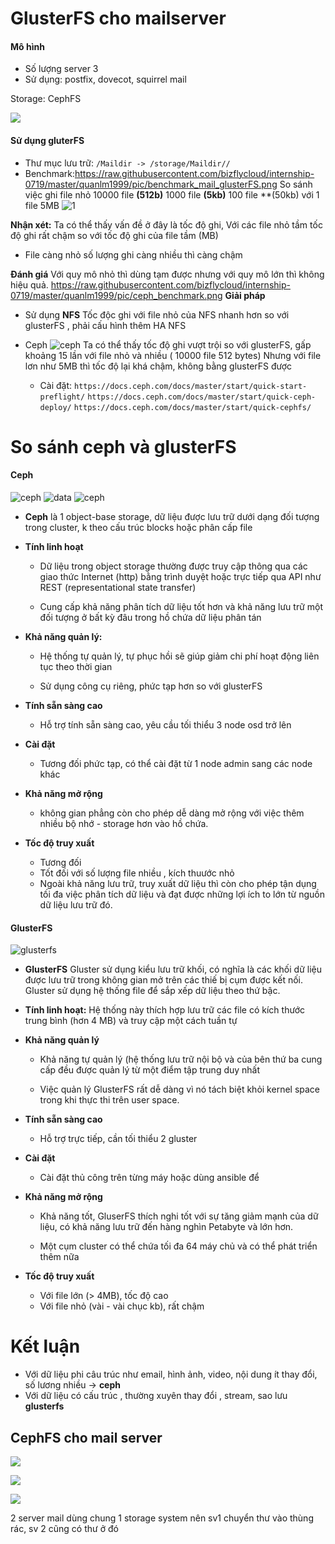 # GlusterFS cho mailserver
#### Mô hình
*   Số lượng server 3
*   Sử dụng: postfix, dovecot, squirrel mail

Storage: CephFS

![](https://raw.githubusercontent.com/lmq1999/internship-0719/master/quanlm1999/Untitled%20Diagram.png)

#### Sử dụng gluterFS 
*   Thư mục lưu trữ: `/Maildir -> /storage/Maildir//`
*   Benchmark:https://raw.githubusercontent.com/bizflycloud/internship-0719/master/quanlm1999/pic/benchmark_mail_glusterFS.png
    So sánh việc ghi file nhỏ 10000 file **(512b)** 1000 file **(5kb)** 100 file **(50kb) với 1 file 5MB
![1](https://raw.githubusercontent.com/bizflycloud/internship-0719/master/quanlm1999/pic/benchmark_mail_glusterFS.png)

**Nhận xét:** Ta có thể thấy vấn đề ở đây là tốc độ ghi, Với các file nhỏ tầm  tốc độ ghi rất chậm so với tốc độ ghi của file tầm (MB) 
* File càng nhỏ số lượng ghi càng nhiều thì càng chậm

**Đánh giá** Với quy mô nhỏ thì dùng tạm được nhưng với quy mô lớn thì không hiệu quả.
https://raw.githubusercontent.com/bizflycloud/internship-0719/master/quanlm1999/pic/ceph_benchmark.png
**Giải pháp**
*   Sử dụng **NFS**
Tốc độc ghi với file nhỏ của NFS nhanh hơn so với glusterFS , phải cấu hình thêm HA NFS
*   Ceph
![ceph](https://raw.githubusercontent.com/bizflycloud/internship-0719/master/quanlm1999/pic/ceph_benchmark.png)
Ta có thể thấy tốc độ ghi vượt trội so với glusterFS, gấp khoảng 15 lần với file nhỏ và nhiều ( 10000 file 512 bytes)
Nhưng với file lơn như 5MB thì tốc độ lại khá chậm, không bằng glusterFS  được 

    * Cài đặt: 
    `https://docs.ceph.com/docs/master/start/quick-start-preflight/`
    `https://docs.ceph.com/docs/master/start/quick-ceph-deploy/`
    `https://docs.ceph.com/docs/master/start/quick-cephfs/`
    
# So sánh ceph và glusterFS

#### Ceph
![ceph](https://docs.ceph.com/docs/master/_images/stack.png)
![data](https://docs.ceph.com/docs/master/_images/ditaa-518f1eba573055135eb2f6568f8b69b4bb56b4c8.png)
![ceph](https://docs.ceph.com/docs/master/_images/ditaa-ae8b394e1d31afd181408bab946ca4a216ca44b7.png)

*   **Ceph** là 1 object-base storage, dữ liệu được lưu trữ dưới dạng đối tượng trong cluster, k theo cấu trúc blocks hoặc phân cấp file

*   **Tính linh hoạt**

    *   Dữ liệu trong object storage thường được truy cập thông qua các giao thức Internet (http) bằng trình duyệt hoặc trực tiếp qua API như REST (representational state transfer)
    
    *   Cung cấp khả năng phân tích dữ liệu tốt hơn và khả năng lưu trữ một đối tượng ở bất kỳ đâu trong hồ chứa dữ liệu phân tán
    
*   **Khả năng quản lý:**
    *   Hệ thống tự quản lý, tự phục hồi sẽ giúp giảm chi phí hoạt động liên tục theo thời gian
    
    *   Sử dụng công cụ riêng, phức tạp hơn so với glusterFS 
    
*   **Tính sẵn sàng cao**
    *   Hỗ trợ tính sẵn sàng cao, yêu cầu tối thiểu 3 node osd trở lên 
    
*   **Cài đặt**
    *   Tương đối phức tạp, có thể cài đặt từ 1 node admin sang các node khác
    
*   **Khả năng mở rộng**

    *   không gian phẳng còn cho phép dễ dàng mở rộng với việc thêm nhiều bộ nhớ - storage hơn vào hồ chứa. 

*   **Tốc độ truy xuất**
    
    *   Tương đối
    *   Tốt đối với số lượng file nhiều , kích thuước nhỏ 
    *   Ngoài khả năng lưu trữ, truy xuất dữ liệu thì còn cho phép tận dụng tối đa việc phân tích dữ liệu và đạt được những lợi ích to lớn từ nguồn dữ liệu lưu trữ đó. 




#### GlusterFS 
![glusterfs](https://i0.wp.com/blogit.edu.vn/wp-content/uploads/2015/09/glusterfs-4.png?w=590)

*   **GlusterFS** Gluster sử dụng kiểu lưu trữ khối, có nghĩa là các khối dữ liệu được lưu trữ trong không gian mở trên các thiế bị cụm được kết nối. Gluster sử dụng hệ thống file để sắp xếp dữ liệu theo thứ bậc. 
 
*   **Tính linh hoạt:** Hệ thống này thích hợp lưu trữ các file có kích thước trung bình (hơn 4 MB) và truy cập một cách tuần tự

*   **Khả năng quản lý** 

    *   Khả năng tự quản lý (hệ thống lưu trữ nội bộ và của bên thứ ba cung cấp đều được quản lý từ một điểm tập trung duy nhất
    
    *    Việc quản lý GlusterFS rất dễ dàng vì nó tách biệt khỏi kernel space trong khi thực thi trên user space.
    
*   **Tính sẵn sàng cao**
    * Hỗ trợ trực tiếp, cần tối thiểu 2 gluster 
*   **Cài đặt**
    * Cài đặt thủ công trên từng máy hoặc dùng ansible để 

*   **Khả năng mở rộng**

    * Khả năng tốt, GluserFS thích nghi tốt với sự tăng giảm mạnh của dữ liệu, có khả năng lưu trữ đến hàng nghìn Petabyte và lớn hơn.
    
    * Một cụm cluster có thể chứa tối đa 64 máy chủ và có thể phát triển thêm nữa

* **Tốc độ truy xuất**
    * Với file lớn (> 4MB), tốc độ cao
    * Với file nhỏ (vài - vài chục kb), rất chậm 
    
# Kết luận

   * Với dữ liệu phi câu trúc như email, hình ảnh, video, nội dung ít thay đổi, số lương nhiều -> **ceph**
   * Với dữ liệu có cấu trúc , thường xuyên thay đổi , stream, sao lưu **glusterfs**
 
## CephFS cho mail server

![](https://raw.githubusercontent.com/bizflycloud/internship-0719/master/quanlm1999/pic/squirrel%20mail.png)

![](https://raw.githubusercontent.com/bizflycloud/internship-0719/master/quanlm1999/pic/mail1.png)

![](https://raw.githubusercontent.com/bizflycloud/internship-0719/master/quanlm1999/pic/mail2.png)

2 server mail dùng chung 1 storage system nên sv1 chuyển thư vào thùng rác, sv 2 cũng có thư ở đó


